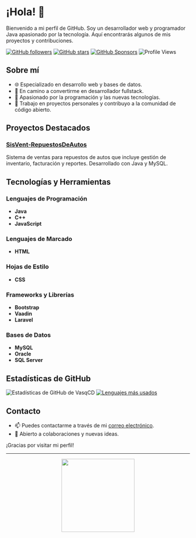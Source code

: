 # ¡Hola! 👋

Bienvenido a mi perfil de GitHub. Soy un desarrollador web y programador Java apasionado por la tecnología. Aquí encontrarás algunos de mis proyectos y contribuciones.

[![GitHub followers](https://img.shields.io/github/followers/VasqCD?style=social)](https://github.com/VasqCD)
[![GitHub stars](https://img.shields.io/github/stars/VasqCD?style=social)](https://github.com/VasqCD)
[![GitHub Sponsors](https://img.shields.io/github/sponsors/VasqCD)](https://github.com/sponsors/VasqCD)
![Profile Views](https://komarev.com/ghpvc/?username=VasqCD)

## Sobre mí

- 🌐 Especializado en desarrollo web y bases de datos.
- 🎯 En camino a convertirme en desarrollador fullstack.
- 🚀 Apasionado por la programación y las nuevas tecnologías.
- 💼 Trabajo en proyectos personales y contribuyo a la comunidad de código abierto.

## Proyectos Destacados

### [SisVent-RepuestosDeAutos](https://github.com/VasqCD/SisVent-RepuestosDeAutos)

Sistema de ventas para repuestos de autos que incluye gestión de inventario, facturación y reportes. Desarrollado con Java y MySQL.

## Tecnologías y Herramientas

### Lenguajes de Programación

- **Java**
- **C++**
- **JavaScript**

### Lenguajes de Marcado

- **HTML**

### Hojas de Estilo

- **CSS**

### Frameworks y Librerías

- **Bootstrap**
- **Vaadin**
- **Laravel**

### Bases de Datos

- **MySQL**
- **Oracle**
- **SQL Server**

## Estadísticas de GitHub

![Estadísticas de GitHub de VasqCD](https://github-readme-stats.vercel.app/api?username=VasqCD&show_icons=true&theme=radical)
[![Lenguajes más usados](https://github-readme-stats.vercel.app/api/top-langs/?username=VasqCD&layout=compact)](https://github.com/VasqCD/github-readme-stats)

## Contacto

- 📫 Puedes contactarme a través de mi [correo electrónico](mailto:chris_vasq@outlook.es).
- 💬 Abierto a colaboraciones y nuevas ideas.

¡Gracias por visitar mi perfil!

---

<div align="center">
    <img src="https://miro.medium.com/v2/resize:fit:1200/1*dDRXeF51Q_1ixR5Z3PhT2Q.gif" width="200"/>
</div>